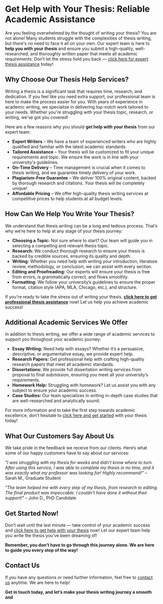 # Get Help with Your Thesis: Reliable Academic Assistance

Are you feeling overwhelmed by the thought of writing your thesis? You are not alone! Many students struggle with the complexities of thesis writing, but there's no need to face it all on your own. Our expert team is here to **help you with your thesis** and ensure you submit a high-quality, well-researched, and thoroughly written paper that meets all academic requirements. Don’t let the stress hold you back — [click here for expert thesis assistance](https://tinyurl.com/topessay?keyword=help+me+with+my+thesis) today!

## Why Choose Our Thesis Help Services?

Writing a thesis is a significant task that requires time, research, and dedication. If you feel like you need extra support, our professional team is here to make the process easier for you. With years of experience in academic writing, we specialize in delivering top-notch work tailored to your needs. Whether you're struggling with your thesis topic, research, or writing, we’ve got you covered!

Here are a few reasons why you should **get help with your thesis** from our expert team:

- **Expert Writers** – We have a team of experienced writers who are highly qualified and familiar with the latest academic standards.
- **Tailored Assistance** – Your thesis will be customized to fit your unique requirements and topic. We ensure the work is in line with your university's guidelines.
- **On-Time Delivery** – Time management is crucial when it comes to thesis writing, and we guarantee timely delivery of your work.
- **Plagiarism-Free Guarantee** – We deliver 100% original content, backed by thorough research and citations. Your thesis will be completely unique!
- **Affordable Pricing** – We offer high-quality thesis writing services at competitive prices to help students at all budget levels.

## How Can We Help You Write Your Thesis?

We understand that thesis writing can be a long and tedious process. That’s why we’re here to help at any stage of your thesis journey:

- **Choosing a Topic:** Not sure where to start? Our team will guide you in selecting a compelling and relevant thesis topic.
- **Research:** We conduct thorough research to ensure your thesis is backed by credible sources, ensuring its quality and depth.
- **Writing:** Whether you need help with writing your introduction, literature review, methodology, or conclusion, we can assist with every section.
- **Editing and Proofreading:** Our experts will ensure your thesis is free from errors, is grammatically correct, and flows smoothly.
- **Formatting:** We follow your university’s guidelines to ensure the proper format, citation style (APA, MLA, Chicago, etc.), and structure.

If you're ready to take the stress out of writing your thesis, **[click here to get professional thesis assistance](https://tinyurl.com/topessay?keyword=help+me+with+my+thesis)** now! Let us help you achieve academic success!

## Additional Academic Services We Offer

In addition to thesis writing, we offer a wide range of academic services to support you throughout your academic journey:

- **Essay Writing:** Need help with essays? Whether it’s a persuasive, descriptive, or argumentative essay, we provide expert help.
- **Research Papers:** Get professional help with crafting high-quality research papers that meet all academic standards.
- **Dissertations:** We provide full dissertation writing services from proposal to final submission, ensuring you meet all your university’s requirements.
- **Homework Help:** Struggling with homework? Let us assist you with any subject to ensure your academic success.
- **Case Studies:** Our team specializes in writing in-depth case studies that are well-researched and analytically sound.

For more information and to take the first step towards academic excellence, don’t hesitate to [click here and get started](https://tinyurl.com/topessay?keyword=help+me+with+my+thesis) with your thesis today!

## What Our Customers Say About Us

We take pride in the feedback we receive from our clients. Here’s what some of our happy customers have to say about our services:

_"I was struggling with my thesis for weeks and didn’t know where to turn. After using this service, I was able to complete my thesis in no time, and it was exactly what my professor was looking for! Highly recommend!"_ – Sarah M., Graduate Student

_"The team helped me with every step of my thesis, from research to editing. The final product was impeccable. I couldn’t have done it without their support!"_ – John D., PhD Candidate

## Get Started Now!

Don’t wait until the last minute — take control of your academic success and [click here to get help with your thesis](https://tinyurl.com/topessay?keyword=help+me+with+my+thesis) now! Let our expert team help you write the thesis you’ve been dreaming of!

**Remember, you don’t have to go through this journey alone. We are here to guide you every step of the way!**

## Contact Us

If you have any questions or need further information, feel free to [contact us](https://tinyurl.com/topessay?keyword=help+me+with+my+thesis) anytime. We are here to help!

**Get in touch today, and let’s make your thesis writing journey a smooth and**
